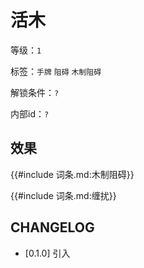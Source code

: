 # 活木

等级：`1`

标签：`手牌` `阻碍` `木制阻碍`

解锁条件：`?`

内部id：`?`

## 效果

{{#include 词条.md:木制阻碍}}

{{#include 词条.md:缠扰}}

## CHANGELOG

- [0.1.0] 引入
